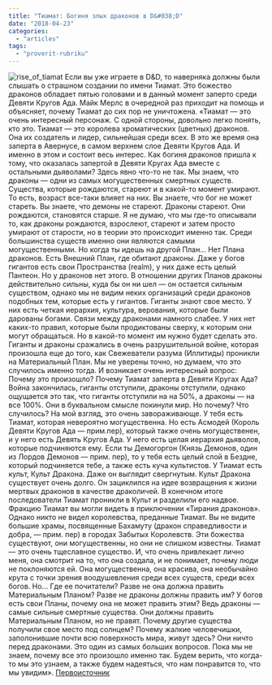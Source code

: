 ```yaml
---
title: "Тиамат: Богиня злых драконов в D&#038;D"
date: "2018-04-23"
categories: 
  - "articles"
tags: 
  - "proverit-rubriku"
---
```


![rise_of_tiamat](https://cyborgsandmages.com/wp-content/uploads/2018/04/rise_of_tiamat.jpg)  Если вы уже играете в D&D, то наверняка должны были слышать о страшном создании по имени Тиамат. Это божество драконов обладает пятью головами и в данный момент заперто среди Девяти Кругов Ада. Майк Мерлс в очередной раз приходит на помощь и объясняет, почему Тиамат до сих пор не уничтожена. «Тиамат — это очень интересный персонаж. С одной стороны, довольно легко понять, кто это. Тиамат — это королева хроматических (цветных) драконов. Она их создатель и лидер, сильнейшая среди всех. В это же время она заперта в Авернусе, в самом верхнем слое Девяти Кругов Ада. И именно в этом и состоит весь интерес. Как богиня драконов пришла к тому, что оказалась запертой в Девяти Кругах Ада вместе с остальными дьяволами? Здесь явно что-то не так. Мы знаем, что драконы — одни из самых могущественных смертных существ. Существа, которые рождаются, стареют и в какой-то момент умирают. То есть, возраст все-таки влияет на них. Вы знаете, что бог не может стареть. Вы знаете, что демоны не стареют. Драконы стареют. Они рождаются, становятся старше. Я не думаю, что мы где-то описывали то, как драконы рождаются, взрослеют, стареют и затем просто умирают от старости, но в теории это происходит именно так. Среди большинства существ именно они являются самыми могущественными. Но когда ты идешь на другой План… Нет Плана драконов. Есть Внешний План, где обитают драконы. Даже у богов гигантов есть свои Пространства (realm), у них даже есть целый Пантеон. Но у драконов нет этого. В отношении других Планов драконы действительно сильны, куда бы он ни шел — он остается сильным существом, однако мы не видим неких организаций среди драконов подобных тем, которые есть у гигантов. Гиганты знают свое место. У них есть четкая иерархия, культура, верования, которые были дарованы богами. Связи между драконами намного слабее. У них нет каких-то правил, которые были продиктованы сверху, к которым они могут обращаться. Но в какой-то момент им нужно будет сделать это. Гиганты и драконы сражались в очень разрушительной войне, которая произошла еще до того, как Свежеватели разума (Иллитиды) проникли на Материальный План. Мы не уверены точно, но думаем, что это случилось именно тогда. И возникает очень интересный вопрос: Почему это произошло? Почему Тиамат заперта в Девяти Кругах Ада? Война закончилась, гиганты отступили, драконы отступили, однако ощущается это так, что гиганты отступили на на 50%, а драконы — на все 100%. Они в буквальном смысле покинули мир. Но почему? Что случилось? На мой взгляд, это очень завораживающе. У тебя есть Тиамат, которая невероятно могущественна. Но есть Асмодей (Король Девяти Кругов Ада — прим.пер), который также очень могущественен, и у него есть Девять Кругов Ада. У него есть целая иерархия дьяволов, которые подчиняются ему. Если ты Демогоргон (Князь Демонов, один из Лордов Демонов — прим. пер), то у тебя есть целый слой в Бездне, который подчиняется тебе, а также есть куча культистов. У Тиамат есть культ, Культ Дракона. Даже он выглядит свергнутым. Культ Дракона существует очень долго. Он зациклился на идее возвращения к жизни мертвых драконов в качестве драколичей. В конечном итоге последователи Тиамат проникли в Культ и разделили его надвое. Фракцию Тиамат вы могли видеть в приключении «Тирания драконов». Однако никто не видел королевства, преданные Тиамат. Вы не видите большие храмы, посвященные Бахамуту (дракон справедливости и добра, — прим. пер) в городах Забытых Королевств. Эти божества существуют, они могущественны, но они не слишком известны. Тиамат — это очень тщеславное существо. И, что очень привлекает лично меня, она смотрит на то, что она создала, и не понимает, почему люди не поклоняются ей. Она могущественна, она красива, она необычайно крута с точки зрения воодушевления среди всех существ, среди всех богов. Но… Где ее почитатели? Разве не она должна править Материальным Планом? Разве не драконы должны править им? У богов есть свои Планы, почему она не может править этим? Ведь драконы — самые сильные смертные существа. Они должны править Материальным Планом, но не правят. Почему другие существа получили свое место под солнцем? Почему жалкие человечишки, заполонившие почти всю поверхность мира, живут здесь? Они ничто перед драконами. Это один из самых больших вопросов. Пока мы не знаем, почему все это произошло именно так. Будем верить, что когда-то мы это узнаем, а также будем надеяться, что нам понравится то, что мы увидим». [Первоисточник](https://vk.com/@dnd_for_all-tiamat-boginya-zlyh-drakonov-v-dd)
